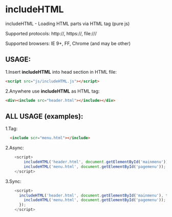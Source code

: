 # includeHTML
includeHTML - Loading HTML parts via HTML tag (pure js)

Supported protocols: http://, https://, file:///

Supported browsers: IE 9+, FF, Chrome (and may be other)

USAGE:
-----
1.Insert <b>includeHTML</b> into head section in HTML file: 
```html
<script src="js/includeHTML.js"></script>
```
2.Anywhere use <b>includeHTML</b> as HTML tag:
```html
<div><include src="header.html"></include></div>
```

ALL USAGE (examples):
-------
  1.Tag: 
  ```html
    <include scr="menu.html"></include>
  ```

  2.Async:  
```javascript
    <script>
        includeHTML('header.html', document.getElementById('mainmenu'));
        includeHTML('menu.html', document.getElementById('pagemenu'));
    </script>
```

  3.Sync:
```javascript
    <script>
      includeHTML('header.html', document.getElementById('mainmenu'), function(){
        includeHTML('menu.html', document.getElementById('pagemenu'));
      });
    </script>
```
